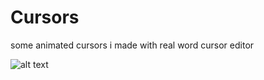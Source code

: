 # Cursors
some animated cursors i made with real word cursor editor

![alt text](https://github.com/giorgos-athanassopoulos/Cursors/blob/main/circle-rgb/main.ani?raw=true)
